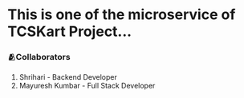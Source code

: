 
# This is one of the microservice of TCSKart Project...

 ### 🫂Collaborators
  1. Shrihari - Backend Developer
  2. Mayuresh Kumbar - Full Stack Developer
  
